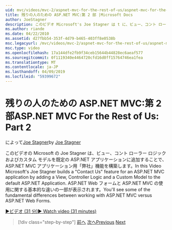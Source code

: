 ```yaml
---
uid: mvc/videos/mvc-2/aspnet-mvc-for-the-rest-of-us/aspnet-mvc-for-the-rest-of-us-part-2
title: 残りの人のための ASP.NET MVC:第 2 部 |Microsoft Docs
author: JoeStagner
description: このビデオ Microsoft's Joe Stagner は t に、ビュー、コント ローラー ロジックおよびカスタム モデルを追加することで、ASP.NET MVC アプリケーションの問い合わせ 機能をビルドしています.
ms.author: riande
ms.date: 04/22/2010
ms.assetid: d27fbb54-353f-4d79-b465-403ff8e0538b
msc.legacyurl: /mvc/videos/mvc-2/aspnet-mvc-for-the-rest-of-us/aspnet-mvc-for-the-rest-of-us-part-2
msc.type: video
ms.openlocfilehash: 17a144dfe2fb9f34ceb15644b44828ec6aeaf577
ms.sourcegitcommit: 0f1119340e4464720cfd16d0ff15764746ea1fea
ms.translationtype: MT
ms.contentlocale: ja-JP
ms.lasthandoff: 04/09/2019
ms.locfileid: "59399672"
---
```

# <a name="aspnet-mvc-for-the-rest-of-us-part-2"></a><span data-ttu-id="3d0b8-103">残りの人のための ASP.NET MVC:第 2 部</span><span class="sxs-lookup"><span data-stu-id="3d0b8-103">ASP.NET MVC For the Rest of Us: Part 2</span></span>

<span data-ttu-id="3d0b8-104">によって[Joe Stagner](https://github.com/JoeStagner)</span><span class="sxs-lookup"><span data-stu-id="3d0b8-104">by [Joe Stagner](https://github.com/JoeStagner)</span></span>

<span data-ttu-id="3d0b8-105">このビデオの Microsoft の Joe Stagner は、ビュー、コント ローラー ロジックおよびカスタム モデルを既定の ASP.NET アプリケーションに追加することで、ASP.NET MVC アプリケーション用「弊社」機能を構築します。</span><span class="sxs-lookup"><span data-stu-id="3d0b8-105">In this Video Microsoft's Joe Stagner builds a "Contact Us" feature for an ASP.NET MVC application by adding a View, Controller Logic and a Custom Model to the default ASP.NET Application.</span></span> <span data-ttu-id="3d0b8-106">ASP.NET Web フォームと ASP.NET MVC の使用に関する基本的な違いの一部が表示されます。</span><span class="sxs-lookup"><span data-stu-id="3d0b8-106">You'll see some of the fundamental differences between working with ASP.NET MVC versus ASP.NET Web Forms.</span></span>

[<span data-ttu-id="3d0b8-107">&#9654;ビデオ (31 分)</span><span class="sxs-lookup"><span data-stu-id="3d0b8-107">&#9654; Watch video (31 minutes)</span></span>](https://channel9.msdn.com/Blogs/ASP-NET-Site-Videos/aspnet-mvc-for-the-rest-of-us-part-2)

> [!div class="step-by-step"]
> <span data-ttu-id="3d0b8-108">[前へ](aspnet-mvc-for-the-rest-of-us-part-1.md)
> [次へ](aspnet-mvc-for-the-rest-of-us-part-3.md)</span><span class="sxs-lookup"><span data-stu-id="3d0b8-108">[Previous](aspnet-mvc-for-the-rest-of-us-part-1.md)
[Next](aspnet-mvc-for-the-rest-of-us-part-3.md)</span></span>
